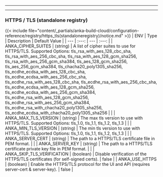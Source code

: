 
---
---
### HTTPS / TLS (standalone registry)
{{< include file="content/_partials/anka-build-cloud/configuration-reference/registry/https_tls(standaloneregistry)/notice.md" >}}
| ENV | Type | Description | Default Value |
| --- | :---: | --- | :---: |
| ANKA_CIPHER_SUITES | (string)  | A list of cipher suites to use for HTTPS/TLS. Supported Options: tls_rsa_with_aes_128_cbc_sha, tls_rsa_with_aes_256_cbc_sha, tls_rsa_with_aes_128_gcm_sha256, tls_rsa_with_aes_256_gcm_sha384, tls_aes_128_gcm_sha256, tls_aes_256_gcm_sha384, tls_chacha20_poly1305_sha256, tls_ecdhe_ecdsa_with_aes_128_cbc_sha, tls_ecdhe_ecdsa_with_aes_256_cbc_sha, tls_ecdhe_rsa_with_aes_128_cbc_sha, tls_ecdhe_rsa_with_aes_256_cbc_sha, tls_ecdhe_ecdsa_with_aes_128_gcm_sha256, tls_ecdhe_ecdsa_with_aes_256_gcm_sha384, tls_ecdhe_rsa_with_aes_128_gcm_sha256, tls_ecdhe_rsa_with_aes_256_gcm_sha384, tls_ecdhe_rsa_with_chacha20_poly1305_sha256, tls_ecdhe_ecdsa_with_chacha20_poly1305_sha256 |  |
| ANKA_MAX_TLS_VERSION | (string) | The max tls version to use with HTTPS/TLS. Supported Options: tls_1.0, tls_1.1, tls_1.2, tls_1.3 |  |
| ANKA_MIN_TLS_VERSION | (string) | The min tls version to use with HTTPS/TLS. Supported Options: tls_1.0, tls_1.1, tls_1.2, tls_1.3 |  |
| ANKA_SERVER_CERT | (string) | The path to a HTTPS/TLS certificate file in PEM format. |  |
| ANKA_SERVER_KEY | (string) | The path to a HTTPS/TLS certificate private key file in PEM format. |  |
| ANKA_SKIP_TLS_VERIFICATION | (boolean) | Disable verification of the HTTPS/TLS certificates (for self-signed certs). | false |
| ANKA_USE_HTTPS | (boolean) | Enable the HTTPS/TLS protocol for the UI and API (requires server-cert & server-key). | false |
